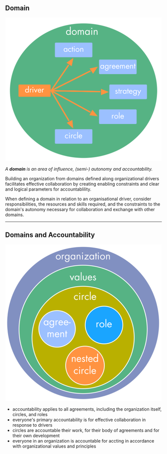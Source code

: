 ## Domain

![right,fit](img/tension-driver-domain/driver-response-full.png)

_A **domain** is an area of influence, (semi-) autonomy and accountability._

Building an organization from domains defined along organizational drivers facilitates effective collaboration by creating enabling constraints and clear and logical parameters for accountablility.

When defining a domain in relation to an organisational driver, consider  
responsibilities, the resources and skills required, and the constraints to the domain's autonomy necessary for collaboration and exchange with other domains. 

---

## Domains and Accountability

![right,fit](img/tension-driver-domain/nested-domains.png)

* accountability applies to all agreements, including the organization itself, circles, and roles
* everyone's primary accountability is for effective collaboration in response to drivers
* circles are accountable their work, for their body of agreements and for their own development
* everyone in an organization is accountable for accting in accordance with organizational values and principles

